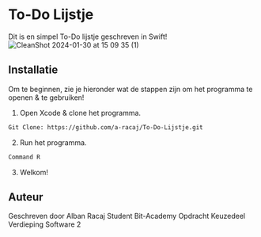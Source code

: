 # To-Do Lijstje

Dit is en simpel To-Do lijstje geschreven in Swift!
![CleanShot 2024-01-30 at 15 09 35 (1)](https://github.com/a-racaj/To-Do-Lijstje/assets/125443647/4f6be9eb-121f-40c0-9664-09e83f82d80f)

## Installatie 
Om te beginnen, zie je hieronder wat de stappen zijn om het programma te openen & te gebruiken!

1. Open Xcode & clone het programma.
```bash
Git Clone: https://github.com/a-racaj/To-Do-Lijstje.git
```
2. Run het programma.
```bash
Command R
```
3. Welkom!

## Auteur
Geschreven door Alban Racaj Student Bit-Academy Opdracht Keuzedeel Verdieping Software 2
